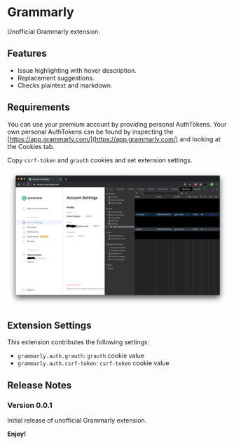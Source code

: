 # Grammarly

Unofficial Grammarly extension.

## Features

- Issue highlighting with hover description.
- Replacement suggestions.
- Checks plaintext and markdown.

## Requirements

You can use your premium account by providing personal AuthTokens. Your own personal AuthTokens can be found by inspecting the [https://app.grammarly.com/](https://app.grammarly.com/) and looking at the Cookies tab.

Copy `csrf-token` and `grauth` cookies and set extension settings.

![Screenshot of Chrome devtools showing cookies pane](./assets/cookies.png)

## Extension Settings

This extension contributes the following settings:

- `grammarly.auth.grauth`: `grauth` cookie value
- `grammarly.auth.csrf-token`: `csrf-token` cookie value

## Release Notes

### Version 0.0.1

Initial release of unofficial Grammarly extension.

**Enjoy!**
